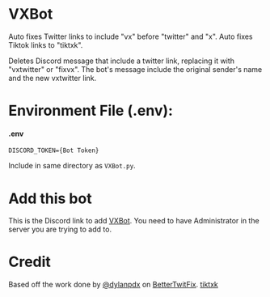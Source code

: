 # VXBot
Auto fixes Twitter links to include "vx" before "twitter" and "x".
Auto fixes Tiktok links to "tiktxk".

Deletes Discord message that include a twitter link, replacing it with "vxtwitter" or "fixvx". The bot's message include the original sender's name and the new vxtwitter link.

# Environment File (.env):
#### .env
```
DISCORD_TOKEN={Bot Token}
```
Include in same directory as `VXBot.py`.

# Add this bot
This is the Discord link to add [VXBot](https://discord.com/api/oauth2/authorize?client_id=1124838138167177266&permissions=10240&scope=bot). You need to have Administrator in the server you are trying to add to.

# Credit
Based off the work done by [@dylanpdx](https://twitter.com/pdxdylan) on [BetterTwitFix](https://github.com/dylanpdx/BetterTwitFix).
[tiktxk](https://github.com/Britmoji/tiktxk)
